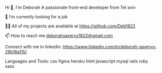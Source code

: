 Hi 👋, I'm Deborah
A passionate front-end developer from Tel aviv 

🔭 I’m currently looking for a job

👨‍💻 All of my projects are available at https://github.com/Deb1822

📫 How to reach me deborahsaverys1822@gmail.com

Connect with me in linkedin:
https://www.linkedin.com/in/deborah-saverys-29b18a115/

Languages and Tools:
css figma heroku html javascript mysql rails ruby sass

